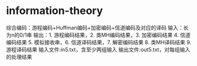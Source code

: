 # information-theory
综合编码：游程编码+Huffman编码+加密编码+信道编码及对应的译码
输入：长为n的0/1串
输出：1. 游程编码结果，2. 类MH编码结果，3. 加密编码结果 4. 信道编码结果
5. 模拟接收串，6. 信道译码结果，7. 解密编码结果 8. 类MH译码结果
9. 游程译码结果
输入文件:in5.txt，含至少两组输入 
输出文件:out5.txt，对每组输入的处理结果

